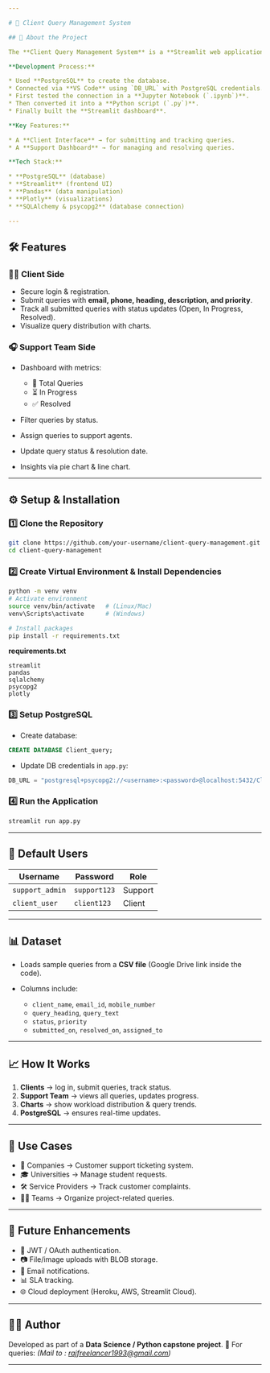 ```yaml
---

# 📌 Client Query Management System

## 🚀 About the Project

The **Client Query Management System** is a **Streamlit web application** that enables organizations to **collect, track, and resolve client queries** efficiently.

**Development Process:**

* Used **PostgreSQL** to create the database.
* Connected via **VS Code** using `DB_URL` with PostgreSQL credentials.
* First tested the connection in a **Jupyter Notebook (`.ipynb`)**.
* Then converted it into a **Python script (`.py`)**.
* Finally built the **Streamlit dashboard**.

**Key Features:**

* A **Client Interface** → for submitting and tracking queries.
* A **Support Dashboard** → for managing and resolving queries.

**Tech Stack:**

* **PostgreSQL** (database)
* **Streamlit** (frontend UI)
* **Pandas** (data manipulation)
* **Plotly** (visualizations)
* **SQLAlchemy & psycopg2** (database connection)

---
```


## 🛠️ Features

### 👨‍💻 Client Side

* Secure login & registration.
* Submit queries with **email, phone, heading, description, and priority**.
* Track all submitted queries with status updates (Open, In Progress, Resolved).
* Visualize query distribution with charts.

### 🎧 Support Team Side

* Dashboard with metrics:

  * 🧾 Total Queries
  * ⏳ In Progress
  * ✅ Resolved
* Filter queries by status.
* Assign queries to support agents.
* Update query status & resolution date.
* Insights via pie chart & line chart.

---

## ⚙️ Setup & Installation

### 1️⃣ Clone the Repository

```bash
git clone https://github.com/your-username/client-query-management.git
cd client-query-management
```

### 2️⃣ Create Virtual Environment & Install Dependencies

```bash
python -m venv venv
# Activate environment
source venv/bin/activate   # (Linux/Mac)
venv\Scripts\activate      # (Windows)

# Install packages
pip install -r requirements.txt
```

**requirements.txt**

```
streamlit
pandas
sqlalchemy
psycopg2
plotly
```

### 3️⃣ Setup PostgreSQL

* Create database:

```sql
CREATE DATABASE Client_query;
```

* Update DB credentials in `app.py`:

```python
DB_URL = "postgresql+psycopg2://<username>:<password>@localhost:5432/Client_query"
```

### 4️⃣ Run the Application

```bash
streamlit run app.py
```

---

## 🔑 Default Users

| Username        | Password     | Role    |
| --------------- | ------------ | ------- |
| `support_admin` | `support123` | Support |
| `client_user`   | `client123`  | Client  |

---

## 📊 Dataset

* Loads sample queries from a **CSV file** (Google Drive link inside the code).
* Columns include:

  * `client_name`, `email_id`, `mobile_number`
  * `query_heading`, `query_text`
  * `status`, `priority`
  * `submitted_on`, `resolved_on`, `assigned_to`

---

## 📈 How It Works

1. **Clients** → log in, submit queries, track status.
2. **Support Team** → views all queries, updates progress.
3. **Charts** → show workload distribution & query trends.
4. **PostgreSQL** → ensures real-time updates.

---

## 📌 Use Cases

* 🏢 Companies → Customer support ticketing system.
* 🎓 Universities → Manage student requests.
* 🛠️ Service Providers → Track customer complaints.
* 👨‍💻 Teams → Organize project-related queries.

---

## 📌 Future Enhancements

* 🔐 JWT / OAuth authentication.
* 📷 File/image uploads with BLOB storage.
* 📧 Email notifications.
* 📊 SLA tracking.
* 🌐 Cloud deployment (Heroku, AWS, Streamlit Cloud).

---

## 👨‍🏫 Author

Developed as part of a **Data Science / Python capstone project**.
📧 For queries: *(Mail to : rajfreelancer1993@gmail.com)*

---
